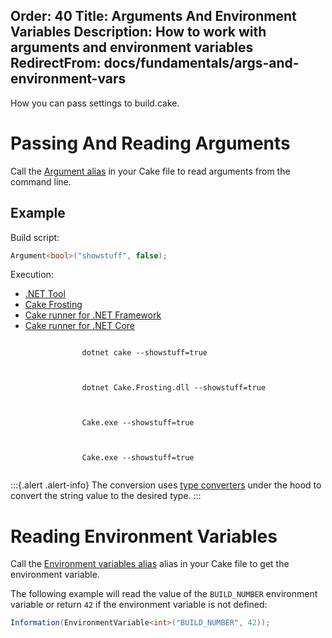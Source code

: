 ﻿Order: 40
Title: Arguments And Environment Variables
Description: How to work with arguments and environment variables
RedirectFrom: docs/fundamentals/args-and-environment-vars
---

How you can pass settings to build.cake.

# Passing And Reading Arguments

Call the [Argument alias](/dsl/arguments/) in your Cake file to read arguments from the command line.

## Example

Build script:

```csharp
Argument<bool>("showstuff", false);
```

Execution:

<ul class="nav nav-tabs">
    <li class="active"><a data-toggle="tab" href="#tool2">.NET Tool</a></li>
    <li><a data-toggle="tab" href="#frosting2">Cake Frosting</a></li>
    <li><a data-toggle="tab" href="#netfx2">Cake runner for .NET Framework</a></li>
    <li><a data-toggle="tab" href="#core2">Cake runner for .NET Core</a></li>
</ul>

<div class="tab-content">
    <div id="tool2" class="tab-pane fade in active">
        <p>
            <code class="language-powershell hljs">
                dotnet cake --showstuff=true
            </code>
        </p>
    </div>
    <div id="frosting2" class="tab-pane fade">
        <p>
            <code class="language-powershell hljs">
                dotnet Cake.Frosting.dll --showstuff=true
            </code>
        </p>
    </div>
    <div id="netfx2" class="tab-pane fade">
        <p>
            <code class="language-powershell hljs">
                Cake.exe --showstuff=true
            </code>
        </p>
    </div>
    <div id="core2" class="tab-pane fade">
        <p>
            <code class="language-powershell hljs">
                Cake.exe --showstuff=true
            </code>
        </p>
    </div>
</div>

:::{.alert .alert-info}
The conversion uses [type converters](https://docs.microsoft.com/en-us/dotnet/api/system.componentmodel.typeconverter) under the hood to convert the string value to the desired type.
:::

# Reading Environment Variables


Call the [Environment variables alias](/dsl/environment/#Environment-Variables) alias in your Cake file to get the environment variable.

The following example will read the value of the `BUILD_NUMBER` environment variable or return `42` if the environment variable is not defined:

```csharp
Information(EnvironmentVariable<int>("BUILD_NUMBER", 42));
```
